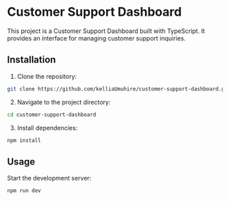 # Customer Support Dashboard

This project is a Customer Support Dashboard built with TypeScript. It provides an interface for managing customer support inquiries.

## Installation

1. Clone the repository:

```sh
git clone https://github.com/kelliaUmuhire/customer-support-dashboard.git
```

2. Navigate to the project directory:

```sh
cd customer-support-dashboard
```

3. Install dependencies:

```sh
npm install
```

## Usage

Start the development server:

```sh
npm run dev
```
